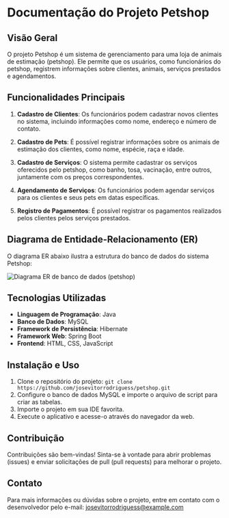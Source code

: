 # Documentação do Projeto Petshop

## Visão Geral

O projeto Petshop é um sistema de gerenciamento para uma loja de animais de estimação (petshop). Ele permite que os usuários, como funcionários do petshop, registrem informações sobre clientes, animais, serviços prestados e agendamentos.

## Funcionalidades Principais

1. **Cadastro de Clientes**: Os funcionários podem cadastrar novos clientes no sistema, incluindo informações como nome, endereço e número de contato.

2. **Cadastro de Pets**: É possível registrar informações sobre os animais de estimação dos clientes, como nome, espécie, raça e idade.

3. **Cadastro de Serviços**: O sistema permite cadastrar os serviços oferecidos pelo petshop, como banho, tosa, vacinação, entre outros, juntamente com os preços correspondentes.

4. **Agendamento de Serviços**: Os funcionários podem agendar serviços para os clientes e seus pets em datas específicas.

5. **Registro de Pagamentos**: É possível registrar os pagamentos realizados pelos clientes pelos serviços prestados.

## Diagrama de Entidade-Relacionamento (ER)

O diagrama ER abaixo ilustra a estrutura do banco de dados do sistema Petshop:

![Diagrama ER de banco de dados (petshop)](https://github.com/josevitorrodriguess/petshop/assets/diagrama_er.png)

## Tecnologias Utilizadas

- **Linguagem de Programação**: Java
- **Banco de Dados**: MySQL
- **Framework de Persistência**: Hibernate
- **Framework Web**: Spring Boot
- **Frontend**: HTML, CSS, JavaScript

## Instalação e Uso

1. Clone o repositório do projeto: `git clone https://github.com/josevitorrodriguess/petshop.git`
2. Configure o banco de dados MySQL e importe o arquivo de script para criar as tabelas.
3. Importe o projeto em sua IDE favorita.
4. Execute o aplicativo e acesse-o através do navegador da web.

## Contribuição

Contribuições são bem-vindas! Sinta-se à vontade para abrir problemas (issues) e enviar solicitações de pull (pull requests) para melhorar o projeto.

## Contato

Para mais informações ou dúvidas sobre o projeto, entre em contato com o desenvolvedor pelo e-mail: josevitorrodriguess@example.com
